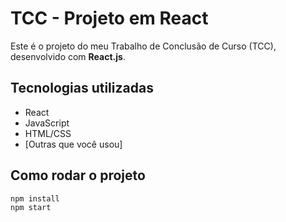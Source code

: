 # TCC - Projeto em React

Este é o projeto do meu Trabalho de Conclusão de Curso (TCC), desenvolvido com **React.js**.

## Tecnologias utilizadas
- React
- JavaScript
- HTML/CSS
- [Outras que você usou]

## Como rodar o projeto
```bash
npm install
npm start
